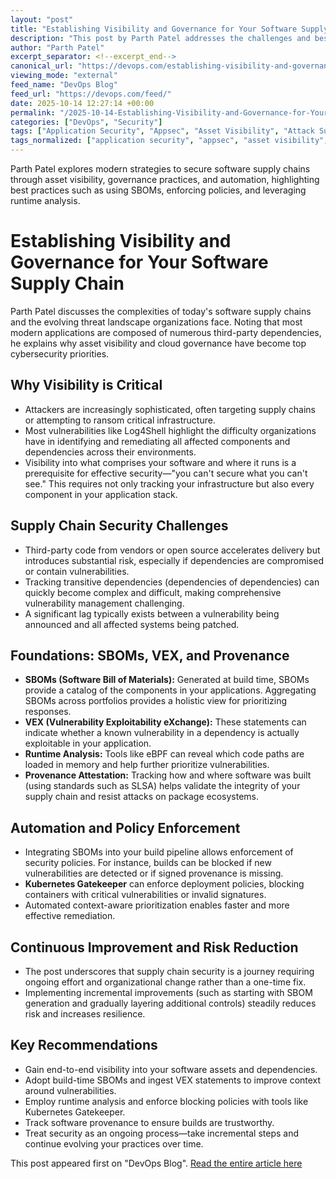 ```yaml
---
layout: "post"
title: "Establishing Visibility and Governance for Your Software Supply Chain"
description: "This post by Parth Patel addresses the challenges and best practices for securing software supply chains, emphasizing the importance of visibility, governance, and risk prioritization. Key topics include the need for Software Bills of Materials (SBOMs), vulnerability tracking, runtime analysis with eBPF, policy enforcement, and provenance attestation. While Microsoft technologies are not the exclusive focus, industry-standard practices like Kubernetes Gatekeeper and SLSA are highlighted, providing guidance for organizations seeking a comprehensive approach to supply chain security."
author: "Parth Patel"
excerpt_separator: <!--excerpt_end-->
canonical_url: "https://devops.com/establishing-visibility-and-governance-for-your-software-supply-chain/"
viewing_mode: "external"
feed_name: "DevOps Blog"
feed_url: "https://devops.com/feed/"
date: 2025-10-14 12:27:14 +00:00
permalink: "/2025-10-14-Establishing-Visibility-and-Governance-for-Your-Software-Supply-Chain.html"
categories: ["DevOps", "Security"]
tags: ["Application Security", "Appsec", "Asset Visibility", "Attack Surface Management", "Build Time Security", "Business Of DevOps", "Cloud Governance", "Context Aware Security", "Contributed Content", "Cybersecurity Governance", "Dependency Tracking", "DevOps", "Ebpf Runtime Analysis", "Kubernetes Gatekeeper", "Log4Shell", "Open Source Security", "Posts", "Provenance Attestation", "Risk Reduction", "Runtime Analysis", "SBoM", "SBOM Automation", "Secure Software Development", "Security", "SLSA", "Social Facebook", "Social LinkedIn", "Social X", "Software Bill Of Materials", "Software Provenance", "Software Supply Chain", "Software Supply Chain Security", "Supply Chain Risk", "Third Party Dependencies", "VEX", "Vulnerability Management", "Vulnerability Prioritization"]
tags_normalized: ["application security", "appsec", "asset visibility", "attack surface management", "build time security", "business of devops", "cloud governance", "context aware security", "contributed content", "cybersecurity governance", "dependency tracking", "devops", "ebpf runtime analysis", "kubernetes gatekeeper", "log4shell", "open source security", "posts", "provenance attestation", "risk reduction", "runtime analysis", "sbom", "sbom automation", "secure software development", "security", "slsa", "social facebook", "social linkedin", "social x", "software bill of materials", "software provenance", "software supply chain", "software supply chain security", "supply chain risk", "third party dependencies", "vex", "vulnerability management", "vulnerability prioritization"]
---
```


Parth Patel explores modern strategies to secure software supply chains through asset visibility, governance practices, and automation, highlighting best practices such as using SBOMs, enforcing policies, and leveraging runtime analysis.<!--excerpt_end-->

# Establishing Visibility and Governance for Your Software Supply Chain

Parth Patel discusses the complexities of today's software supply chains and the evolving threat landscape organizations face. Noting that most modern applications are composed of numerous third-party dependencies, he explains why asset visibility and cloud governance have become top cybersecurity priorities.

## Why Visibility is Critical

- Attackers are increasingly sophisticated, often targeting supply chains or attempting to ransom critical infrastructure.
- Most vulnerabilities like Log4Shell highlight the difficulty organizations have in identifying and remediating all affected components and dependencies across their environments.
- Visibility into what comprises your software and where it runs is a prerequisite for effective security—"you can't secure what you can't see." This requires not only tracking your infrastructure but also every component in your application stack.

## Supply Chain Security Challenges

- Third-party code from vendors or open source accelerates delivery but introduces substantial risk, especially if dependencies are compromised or contain vulnerabilities.
- Tracking transitive dependencies (dependencies of dependencies) can quickly become complex and difficult, making comprehensive vulnerability management challenging.
- A significant lag typically exists between a vulnerability being announced and all affected systems being patched.

## Foundations: SBOMs, VEX, and Provenance

- **SBOMs (Software Bill of Materials):** Generated at build time, SBOMs provide a catalog of the components in your applications. Aggregating SBOMs across portfolios provides a holistic view for prioritizing responses.
- **VEX (Vulnerability Exploitability eXchange):** These statements can indicate whether a known vulnerability in a dependency is actually exploitable in your application.
- **Runtime Analysis:** Tools like eBPF can reveal which code paths are loaded in memory and help further prioritize vulnerabilities.
- **Provenance Attestation:** Tracking how and where software was built (using standards such as SLSA) helps validate the integrity of your supply chain and resist attacks on package ecosystems.

## Automation and Policy Enforcement

- Integrating SBOMs into your build pipeline allows enforcement of security policies. For instance, builds can be blocked if new vulnerabilities are detected or if signed provenance is missing.
- **Kubernetes Gatekeeper** can enforce deployment policies, blocking containers with critical vulnerabilities or invalid signatures.
- Automated context-aware prioritization enables faster and more effective remediation.

## Continuous Improvement and Risk Reduction

- The post underscores that supply chain security is a journey requiring ongoing effort and organizational change rather than a one-time fix.
- Implementing incremental improvements (such as starting with SBOM generation and gradually layering additional controls) steadily reduces risk and increases resilience.

## Key Recommendations

- Gain end-to-end visibility into your software assets and dependencies.
- Adopt build-time SBOMs and ingest VEX statements to improve context around vulnerabilities.
- Employ runtime analysis and enforce blocking policies with tools like Kubernetes Gatekeeper.
- Track software provenance to ensure builds are trustworthy.
- Treat security as an ongoing process—take incremental steps and continue evolving your practices over time.

This post appeared first on "DevOps Blog". [Read the entire article here](https://devops.com/establishing-visibility-and-governance-for-your-software-supply-chain/)
